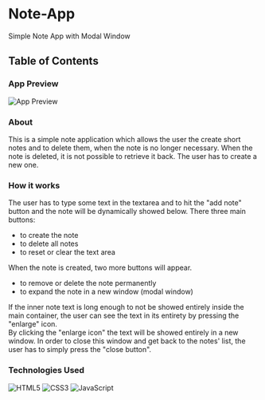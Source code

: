 # Note-App
Simple Note App with Modal Window

## Table of Contents 

### App Preview
![App Preview](../main/images/Preview.jpg)

### About  
This is a simple note application which allows the user the create short notes and to delete them, when the note is no longer necessary. When the note is deleted, it is not possible to retrieve it back. The user has to create a new one.

### How it works
The user has to type some text in the textarea and to hit the "add note" button and the note will be dynamically showed below.
There three main buttons:  
- to create the note  
- to delete all notes  
- to reset or clear the text area  

When the note is created, two more buttons will appear.  
- to remove or delete the note permanently  
- to expand the note in a new window (modal window)

If the inner note text is long enough to not be showed entirely inside the main container, the user can see the text in its entirety by pressing the "enlarge" icon.  
By clicking the "enlarge icon" the text will be showed entirely in a new window. In order to close this window and get back to the notes' list, the user has to simply press the "close button".

### Technologies Used
![HTML5](https://img.shields.io/badge/html5-%23E34F26.svg?style=for-the-badge&logo=html5&logoColor=white)  ![CSS3](https://img.shields.io/badge/css3-%231572B6.svg?style=for-the-badge&logo=css3&logoColor=white)  ![JavaScript](https://img.shields.io/badge/javascript-%23323330.svg?style=for-the-badge&logo=javascript&logoColor=%23F7DF1E)

